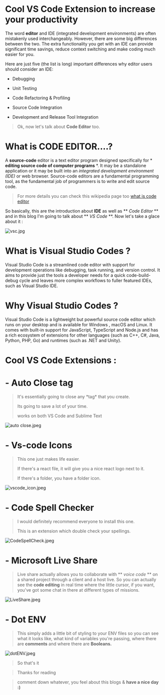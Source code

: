 # Cool VS Code Extension to increase your productivity

The word **editor** and IDE (integrated development environments) are often mistakenly used interchangeably. However, there are some big differences between the two. The extra functionality you get with an IDE can provide significant time savings, reduce context switching and make coding much easier for you.

Here are just five (the list is long) important differences why editor users should consider an IDE:

- Debugging

- Unit Testing

- Code Refactoring & Profiling

- Source Code Integration

- Development and Release Tool Integration

> Ok, now let's talk about **Code Editor** too.

# What is CODE EDITOR....?

A **source-code** editor is a text editor program designed specifically for * **editing source code of computer programs** *. It may be a standalone application or it may be built into an *integrated development environment (IDE)* or web browser. Source-code editors are a fundamental programming tool, as the fundamental job of programmers is to write and edit source code.

> For more details you can check this wikipedia page too 
[what is code editor](https://en.wikipedia.org/wiki/Source-code_editor)


So basically, this are the introduction about **IDE** as well as ** *Code Editor* ** and in this blog I'm going to talk about ** *VS Code* **. Now let's take a glace about it :



![vsc.jpg](https://cdn.hashnode.com/res/hashnode/image/upload/v1649258264467/IAfwI_O3x.jpg)



# What is Visual Studio Codes ?


Visual Studio Code is a streamlined code editor with support for development operations like debugging, task running, and version control. It aims to provide just the tools a developer needs for a quick code-build-debug cycle and leaves more complex workflows to fuller featured IDEs, such as Visual Studio IDE.

# Why Visual Studio Codes ?

Visual Studio Code is a lightweight but powerful source code editor which runs on your desktop and is available for Windows , macOS and Linux. It comes with built-in support for JavaScript, TypeScript and Node.js and has a rich ecosystem of extensions for other languages (such as C++, C#, Java, Python, PHP, Go) and runtimes (such as .NET and Unity).

# Cool VS Code Extensions :



# -  Auto Close tag

> <p>It's essentially going to close any *tag* that you create.</p>
> <p>Its going to save a lot of your time.</p>
> works on both VS Code and Sublime Text


![auto close.jpeg](https://cdn.hashnode.com/res/hashnode/image/upload/v1649259649489/OQryCQdY0.jpeg)


# -  Vs-code Icons

> <p>This one just makes life easier.</p> If there's a react file, it will give you a nice react logo next to it. <p>If there's a folder, you have a folder icon.</p>



![vscode_icon.jpeg](https://cdn.hashnode.com/res/hashnode/image/upload/v1649264628279/F7CNm_xvz.jpeg)


# -  Code Spell Checker
 
> <p>I would definitely recommend everyone to install this one.</p>
> <p>This is an extension which double check your spellings.</p>


![CodeSpellCheck.jpeg](https://cdn.hashnode.com/res/hashnode/image/upload/v1649264811376/ogn5eaifo.jpeg)


# -  Microsoft Live Share

> Live share actually allows you to collaborate with ** *voice code* ** on a shared project through a client and a host live. So you can actually see the **code editing** in real time where the little cursor, if you want, you've got some chat in there at different types of missions.


![LiveShare.jpeg](https://cdn.hashnode.com/res/hashnode/image/upload/v1649265420284/I_45Vk2wH.jpeg)


# -  Dot ENV 

> This simply adds a little bit of styling to your ENV files so you can see what it looks like, what kind of variables you're passing, where there are **comments** and where there are **Booleans.**


![dotENV.jpeg](https://cdn.hashnode.com/res/hashnode/image/upload/v1649265639352/FCdy54l4q.jpeg)

> So that's it 


> Thanks for reading

> comment down whatever, you feel about this blogs & **have a nice day :)**
